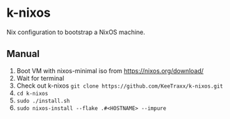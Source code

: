 # k-nixos

Nix configuration to bootstrap a NixOS machine.

## Manual

1. Boot VM with nixos-minimal iso from https://nixos.org/download/
2. Wait for terminal
3. Check out k-nixos `git clone https://github.com/KeeTraxx/k-nixos.git`
4. `cd k-nixos`
5. `sudo ./install.sh`
6. `sudo nixos-install --flake .#<HOSTNAME> --impure`